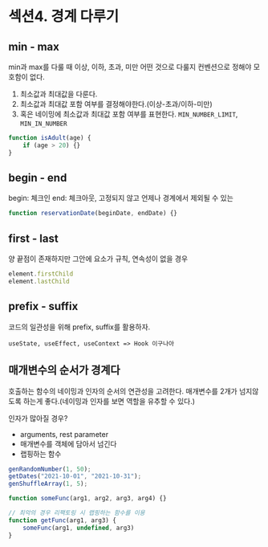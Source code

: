 # 섹션4. 경계 다루기

## min - max
min과 max를 다룰 때 이상, 이하, 초과, 미만 어떤 것으로 다룰지 컨벤션으로 정해야 모호함이 없다.

1. 최소값과 최대값을 다룬다.
2. 최소값과 최대값 포함 여부를 결정해야한다.(이상-초과/이하-미만)
3. 혹은 네이밍에 최소값과 최대값 포함 여부를 표현한다. `MIN_NUMBER_LIMIT`, `MIN_IN_NUMBER`

```javascript
function isAdult(age) {
    if (age > 20) {}
}
```

## begin - end
begin: 체크인
end: 체크아웃, 고정되지 않고 언제나 경계에서 제외될 수 있는

```javascript
function reservationDate(beginDate, endDate) {}
```

## first - last
양 끝점이 존재하지만 그안에 요소가 규칙, 연속성이 없을 경우

```javascript
element.firstChild
element.lastChild
```

## prefix - suffix
코드의 일관성을 위해 prefix, suffix를 활용하자.

```text
useState, useEffect, useContext => Hook 이구나아
```

## 매개변수의 순서가 경계다
호출하는 함수의 네이밍과 인자의 순서의 연관성을 고려한다.
매개변수를 2개가 넘지않도록 하는게 좋다.(네이밍과 인자를 보면 역할을 유추할 수 있다.)

인자가 많아질 경우?
- arguments, rest parameter
- 매개변수를 객체에 담아서 넘긴다
- 랩핑하는 함수


```javascript
genRandomNumber(1, 50);
getDates("2021-10-01", "2021-10-31");
genShuffleArray(1, 5);

function someFunc(arg1, arg2, arg3, arg4) {}

// 최악의 경우 리팩토링 시 랩핑하는 함수를 이용
function getFunc(arg1, arg3) {
    someFunc(arg1, undefined, arg3)
}
```
